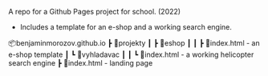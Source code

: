 A repo for a Github Pages project for school. (2022)
- Includes a template for an e-shop and a working search engine.

 📦benjaminmorozov.github.io
 ┣ 📂projekty
 ┃ ┣ 📂eshop
 ┃ ┃ ┣ 📜index.html - an e-shop template
 ┃ ┗ 📂vyhladavac
 ┃ ┃ ┗ 📜index.html - a working helicopter search engine
 ┣ 📜index.html - landing page